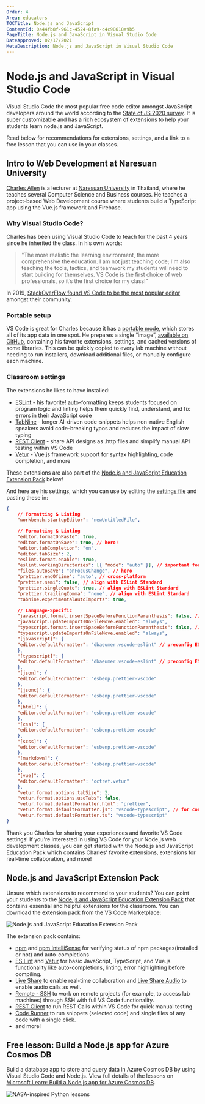 ```yaml
---
Order: 4
Area: educators
TOCTitle: Node.js and JavaScript
ContentId: 0a44fb8f-961c-4524-8fa9-c4c98618a9b5
PageTitle: Node.js and JavaScript in Visual Studio Code
DateApproved: 02/17/2021
MetaDescription: Node.js and JavaScript in Visual Studio Code
---
```


# Node.js and JavaScript in Visual Studio Code

Visual Studio Code the most popular free code editor amongst JavaScript developers around the world according to the [State of JS 2020 survey](https://2020.stateofjs.com/en-US/other-tools/#text_editors). It is super customizable and has a rich ecosystem of extensions to help your students learn node.js and JavaScript.

Read below for recommendations for extensions, settings, and a link to a free lesson that you can use in your classes.

## Intro to Web Development at Naresuan University

[Charles Allen](https://th.linkedin.com/in/ajahncharles) is a lecturer at [Naresuan University](https://www.nu.ac.th/) in Thailand, where he teaches several Computer Science and Business courses. He teaches a project-based Web Development course where students build a TypeScript app using the Vue.js framework and Firebase.

### Why Visual Studio Code?

Charles has been using Visual Studio Code to teach for the past 4 years since he inherited the class. In his own words:

> "The more realistic the learning environment, the more comprehensive the education. I am not just teaching code; I'm also teaching the tools, tactics, and teamwork my students will need to start building for themselves. VS Code is the first choice of web professionals, so it’s the first choice for my class!"

In 2019, [StackOverFlow found VS Code to be the most popular editor](https://insights.stackoverflow.com/survey/2019#development-environments-and-tools) amongst their community.

### Portable setup

VS Code is great for Charles because it has a [portable mode](/docs/editor/portable), which stores all of its app data in one spot. He prepares a single “image”, [available on GitHub](https://github.com/AjahnCharles/lab-image-win), containing his favorite extensions, settings, and cached versions of some libraries. This can be quickly copied to every lab machine without needing to run installers, download additional files, or manually configure each machine.

### Classroom settings

The extensions he likes to have installed:
* [ESLint](https://marketplace.visualstudio.com/items?itemName=dbaeumer.vscode-eslint) - his favorite! auto-formatting keeps students focused on program logic and linting helps them quickly find, understand, and fix errors in their JavaScript code
* [TabNine](https://marketplace.visualstudio.com/items?itemName=TabNine.tabnine-vscode) - longer AI-driven code-snippets helps non-native English speakers avoid code-breaking typos and reduces the impact of slow typing
* [REST Client](https://marketplace.visualstudio.com/items?itemName=humao.rest-client) - share API designs as .http files and simplify manual API testing within VS Code
* [Vetur](https://marketplace.visualstudio.com/items?itemName=octref.vetur) - Vue.js framework support for syntax highlighting, code completion, and more

These extensions are also part of the [Node.js and JavaScript Education Extension Pack](#) below!


And here are his settings, which you can use by editing the [settings file](/docs/getstarted/settings.md) and pasting these in:

```json
{
    // Formatting & Linting
    "workbench.startupEditor": "newUntitledFile",

    // Formatting & Linting
    "editor.formatOnPaste": true,
    "editor.formatOnSave": true, // hero!
    "editor.tabCompletion": "on",
    "editor.tabSize": 2,
    "eslint.format.enable": true,
    "eslint.workingDirectories": [{ "mode": "auto" }], // important for mono-repo projects
    "files.autoSave": "onFocusChange", // hero
    "prettier.endOfLine": "auto", // cross-platform
    "prettier.semi": false, // align with ESLint Standard
    "prettier.singleQuote": true, // align with ESLint Standard
    "prettier.trailingComma": "none", // align with ESLint Standard
    "tabnine.experimentalAutoImports": true,

    // Language-Specific
    "javascript.format.insertSpaceBeforeFunctionParenthesis": false, // align with ESLint Standard
    "javascript.updateImportsOnFileMove.enabled": "always",
    "typescript.format.insertSpaceBeforeFunctionParenthesis": false, // align with ESLint Standard
    "typescript.updateImportsOnFileMove.enabled": "always",
    "[javascript]": {
    "editor.defaultFormatter": "dbaeumer.vscode-eslint" // preconfig ESLint
    },
    "[typescript]": {
    "editor.defaultFormatter": "dbaeumer.vscode-eslint" // preconfig ESLint
    },
    "[json]": {
    "editor.defaultFormatter": "esbenp.prettier-vscode"
    },
    "[jsonc]": {
    "editor.defaultFormatter": "esbenp.prettier-vscode"
    },
    "[html]": {
    "editor.defaultFormatter": "esbenp.prettier-vscode"
    },
    "[css]": {
    "editor.defaultFormatter": "esbenp.prettier-vscode"
    },
    "[scss]": {
    "editor.defaultFormatter": "esbenp.prettier-vscode"
    },
    "[markdown]": {
    "editor.defaultFormatter": "esbenp.prettier-vscode"
    },
    "[vue]": {
    "editor.defaultFormatter": "octref.vetur"
    },
    "vetur.format.options.tabSize": 2,
    "vetur.format.options.useTabs": false,
    "vetur.format.defaultFormatter.html": "prettier",
    "vetur.format.defaultFormatter.js": "vscode-typescript", // for consistency with TS option
    "vetur.format.defaultFormatter.ts": "vscode-typescript"
}
```

Thank you Charles for sharing your experiences and favorite VS Code settings! If you're interested in using VS Code for your Node.js web development classes, you can get started with the Node.js and JavaScript Education Pack which contains Charles' favorite extensions, extensions for real-time collaboration, and more!

## Node.js and JavaScript Extension Pack

Unsure which extensions to recommend to your students? You can point your students to the [Node.js and JavaScript Education Extension Pack](https://marketplace.visualstudio.com/items?itemName=tanhakabir.python-education-extension-pack) that contains essential and helpful extensions for the classroom. You can download the extension pack from the VS Code Marketplace:

![Node.js and JavaScript Education Extension Pack](images/nodejs/node-js-extension-pack.png)

The extension pack contains:

* [npm](https://marketplace.visualstudio.com/items?itemName=eg2.vscode-npm-script) and [npm IntelliSense](https://marketplace.visualstudio.com/items?itemName=christian-kohler.npm-intellisense) for verifying status of npm packages(installed or not) and auto-completions
* [ES Lint](https://marketplace.visualstudio.com/items?itemName=dbaeumer.vscode-eslint) and [Vetur](https://marketplace.visualstudio.com/items?itemName=octref.vetur) for basic JavaScript, TypeScript, and Vue.js functionality like auto-completions, linting, error highlighting before compiling.
* [Live Share](https://marketplace.visualstudio.com/items?itemName=MS-vsliveshare.vsliveshare-pack) to enable real-time collaboration and [Live Share Audio](https://marketplace.visualstudio.com/items?itemName=MS-vsliveshare.vsliveshare-audio) to enable audio calls as well.
* [Remote - SSH](https://marketplace.visualstudio.com/items?itemName=ms-vscode-remote.remote-ssh) to work on remote projects (for example, to access lab machines) through SSH with full VS Code functionality.
* [REST Client](https://marketplace.visualstudio.com/items?itemName=humao.rest-client) to run REST Calls within VS Code for quick manual testing
* [Code Runner](https://marketplace.visualstudio.com/items?itemName=formulahendry.code-runner) to run snippets (selected code) and single files of any code with a single click.
* and more!

## Free lesson: Build a Node.js app for Azure Cosmos DB

Build a database app to store and query data in Azure Cosmos DB by using Visual Studio Code and Node.js. View full details of the lessons on [Microsoft Learn: Build a Node.js app for Azure Cosmos DB](https://docs.microsoft.com/learn/modules/build-node-cosmos-app-vscode/).

![NASA-inspired Python lessons](images/nodejs/learn-build-node-app.png)
